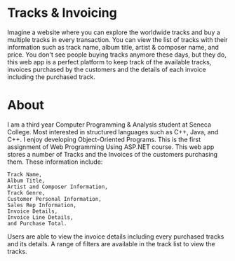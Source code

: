 # Tracks & Invoicing
Imagine a website where you can explore the worldwide tracks and buy a multiple tracks in every transaction. You can view the list of tracks with their information such as track name, album title, artist & composer name, and price. You don't see people buying tracks anymore these days, but they do, this web app is a perfect platform to keep track of the available tracks, invoices purchased by the customers and the details of each invoice including the purchased track. 

# About
 I am a third year Computer Programming & Analysis student at Seneca College. Most interested in structured languages such as C++, Java, and C++. I enjoy developing Object-Oriented Programs.
This is the first assignment of Web Programming Using ASP.NET course. This web app stores a number of Tracks and the Invoices of the customers purchasing them. These information include:

    Track Name,
    Album Title,
    Artist and Composer Information,
    Track Genre,
    Customer Personal Information,
    Sales Rep Information,
    Invoice Details,
    Invoice Line Details,
    and Purchase Total.


Users are able to view the invoice details including every purchased tracks and its details.
A range of filters are available in the track list to view the tracks. 
